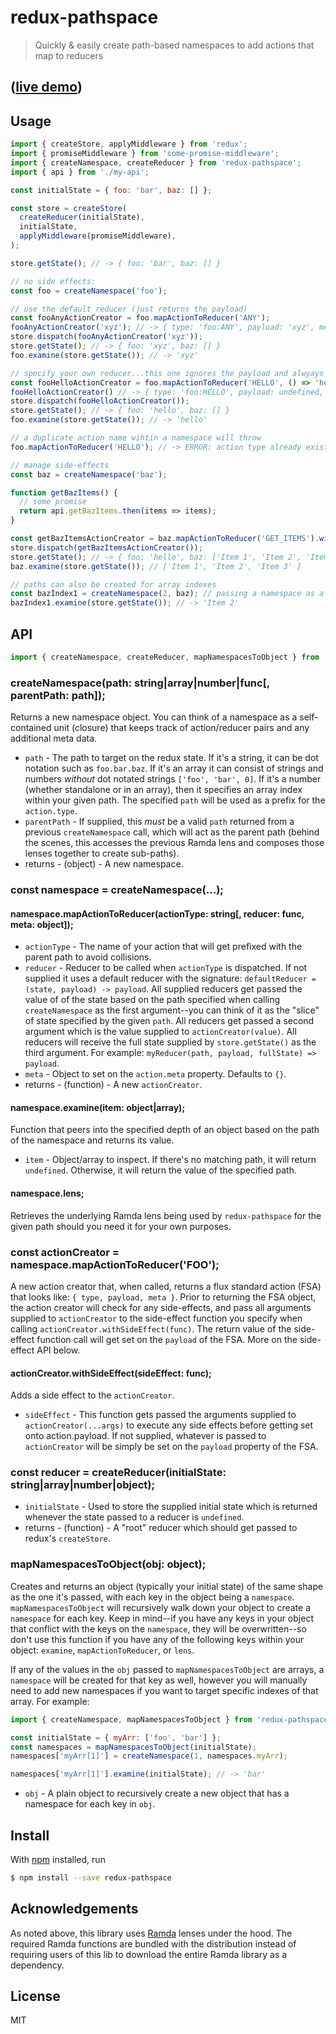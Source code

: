 # redux-pathspace

> Quickly & easily create path-based namespaces to add actions that map to reducers

## ([live demo](https://codesandbox.io/s/48zkpvnz47))

## Usage

```js
import { createStore, applyMiddleware } from 'redux';
import { promiseMiddleware } from 'some-promise-middleware';
import { createNamespace, createReducer } from 'redux-pathspace';
import { api } from './my-api';

const initialState = { foo: 'bar', baz: [] };

const store = createStore(
  createReducer(initialState),
  initialState,
  applyMiddleware(promiseMiddleware),
);

store.getState(); // -> { foo: 'bar', baz: [] }

// no side effects:
const foo = createNamespace('foo');

// use the default reducer (just returns the payload)
const fooAnyActionCreator = foo.mapActionToReducer('ANY');
fooAnyActionCreator('xyz'); // -> { type: 'foo:ANY', payload: 'xyz', meta: {} }
store.dispatch(fooAnyActionCreator('xyz'));
store.getState(); // -> { foo: 'xyz', baz: [] }
foo.examine(store.getState()); // -> 'xyz'

// specify your own reducer...this one ignores the payload and alwyays returns 'hello'
const fooHelloActionCreator = foo.mapActionToReducer('HELLO', () => 'hello');
fooHelloActionCreator() // -> { type: 'foo:HELLO', payload: undefined, meta: {} }
store.dispatch(fooHelloActionCreator());
store.getState(); // -> { foo: 'hello', baz: [] }
foo.examine(store.getState()); // -> 'hello'

// a duplicate action name wihtin a namespace will throw
foo.mapActionToReducer('HELLO'); // -> ERROR: action type already exists for `foo` namespace

// manage side-effects
const baz = createNamespace('baz');

function getBazItems() {
  // some promise
  return api.getBazItems.then(items => items);
}

const getBazItemsActionCreator = baz.mapActionToReducer('GET_ITEMS').withSideEffect(getBazItems);
store.dispatch(getBazItemsActionCreator());
store.getState(); // -> { foo: 'hello', baz: ['Item 1', 'Item 2', 'Item 3'] }
baz.examine(store.getState()); // ['Item 1', 'Item 2', 'Item 3' ]

// paths can also be created for array indexes
const bazIndex1 = createNamespace(2, baz); // passing a namespace as a second argument will create a sub-path
bazIndex1.examine(store.getState()); // -> 'Item 2'

```

## API

```js
import { createNamespace, createReducer, mapNamespacesToObject } from 'redux-pathspace';
```

### createNamespace(path: string|array|number|func[, parentPath: path]);

Returns a new namespace object. You can think of a namespace as a self-contained unit (closure) that keeps track of action/reducer pairs and any additional meta data.

- `path` - The path to target on the redux state. If it's a string, it can be dot notation such as `foo.bar.baz`. If it's an array it can consist of strings and numbers *without* dot notated strings `['foo', 'bar', 0]`. If it's a number (whether standalone or in an array), then it specifies an array index within your given path. The specified `path` will be used as a prefix for the `action.type`.
- `parentPath` - If supplied, this *must* be a valid `path` returned from a previous `createNamespace` call, which will act as the parent path (behind the scenes, this accesses the previous Ramda lens and composes those lenses together to create sub-paths).
- returns - (object) - A new namespace.

### const namespace = createNamespace(...);

#### namespace.mapActionToReducer(actionType: string[, reducer: func, meta: object]);

- `actionType`  - The name of your action that will get prefixed with the parent path to avoid collisions.
- `reducer` - Reducer to be called when `actionType` is dispatched. If not supplied it uses a default reducer with the signature: `defaultReducer = (state, payload) -> payload`. All supplied reducers get passed the value of of the state based on the path specified when calling `createNamespace` as the first argument--you can think of it as the "slice" of state specified by the given `path`. All reducers get passed a second argument which is the value supplied to `actionCreator(value)`. All reducers will receive the full state supplied by `store.getState()` as the third argument. For example: `myReducer(path, payload, fullState) => payload`.
- `meta` - Object to set on the `action.meta` property. Defaults to `{}`.
- returns - (function) - A new `actionCreator`.

#### namespace.examine(item: object|array);

Function that peers into the specified depth of an object based on the path of the namespace and returns its value.

- `item` - Object/array to inspect. If there's no matching path, it will return `undefined`. Otherwise, it will return the value of the specified path.

#### namespace.lens;

Retrieves the underlying Ramda lens being used by `redux-pathspace` for the given path should you need it for your own purposes.

### const actionCreator = namespace.mapActionToReducer('FOO');

A new action creator that, when called, returns a flux standard action (FSA) that looks like: `{ type, payload, meta }`. Prior to returning the FSA object, the action creator will check for any side-effects, and pass all arguments supplied to `actionCreator` to the side-effect function you specify when calling `actionCreator.withSideEffect(func)`. The return value of the side-effect function call will get set on the `payload` of the FSA. More on the side-effect API below.

#### actionCreator.withSideEffect(sideEffect: func);

Adds a side effect to the `actionCreator`. 
- `sideEffect` - This function gets passed the arguments supplied to `actionCreator(...args)` to execute any side effects before getting set onto action.payload. If not supplied, whatever is passed to `actionCreator` will be simply be set on the `payload` property of the FSA.

### const reducer = createReducer(initialState: string|array|number|object);

- `initialState` - Used to store the supplied initial state which is returned whenever the state passed to a reducer is `undefined`.
- returns - (function) - A "root" reducer which should get passed to redux's `createStore`.


### mapNamespacesToObject(obj: object);

Creates and returns an object (typically your initial state) of the same shape as the one it's passed, with each key in the object being a `namespace`. `mapNamespacesToObject` will recursively walk down your object to create a `namespace` for each key. Keep in mind--if you have any keys in your object that conflict with the keys on the `namespace`, they will be overwritten--so don't use this function if you have any of the following keys within your object: `examine`, `mapActionToReducer`, or `lens`.

If any of the values in the `obj` passed to `mapNamespacesToObject` are arrays, a `namespace` will be created for that key as well, however you will manually need to add new namespaces if you want to target specific indexes of that array. For example:

```js
import { createNamespace, mapNamespacesToObject } from 'redux-pathspace';

const initialState = { myArr: ['foo', 'bar'] };
const namespaces = mapNamespacesToObject(initialState);
namespaces['myArr[1]'] = createNamespace(1, namespaces.myArr);

namespaces['myArr[1]'].examine(initialState); // -> 'bar'
```

- `obj` - A plain object to recursively create a new object that has a namespace for each key in `obj`.

## Install

With [npm](https://npmjs.org/) installed, run

```sh
$ npm install --save redux-pathspace
```

## Acknowledgements

As noted above, this library uses [Ramda](https://github.com/Ramda/ramda) lenses under the hood. The required Ramda functions are bundled with the distribution instead of requiring users of this lib to download the entire Ramda library as a dependency.

## License

MIT
